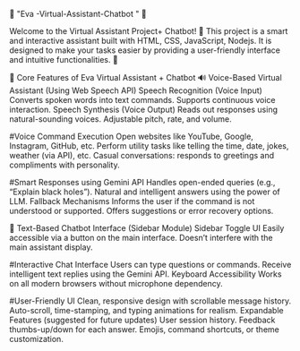 🌟 "Eva -Virtual-Assistant-Chatbot " 🌟

Welcome to the Virtual Assistant Project+ Chatbot! 🎉 This project is a smart and interactive assistant built with HTML, CSS, JavaScript, Nodejs. It is designed to make your tasks easier by providing a user-friendly interface and intuitive functionalities. 🚀

🌟 Core Features of Eva Virtual Assistant + Chatbot
🔊 Voice-Based Virtual Assistant (Using Web Speech API)
Speech Recognition (Voice Input)
Converts spoken words into text commands.
Supports continuous voice interaction.
Speech Synthesis (Voice Output)
Reads out responses using natural-sounding voices.
Adjustable pitch, rate, and volume.

#Voice Command Execution
Open websites like YouTube, Google, Instagram, GitHub, etc.
Perform utility tasks like telling the time, date, jokes, weather (via API), etc.
Casual conversations: responds to greetings and compliments with personality.

#Smart Responses using Gemini API
Handles open-ended queries (e.g., “Explain black holes”).
Natural and intelligent answers using the power of LLM.
Fallback Mechanisms
Informs the user if the command is not understood or supported.
Offers suggestions or error recovery options.

💬 Text-Based Chatbot Interface (Sidebar Module)
Sidebar Toggle UI
Easily accessible via a button on the main interface.
Doesn’t interfere with the main assistant display.

#Interactive Chat Interface
Users can type questions or commands.
Receive intelligent text replies using the Gemini API.
Keyboard Accessibility
Works on all modern browsers without microphone dependency.

#User-Friendly UI
Clean, responsive design with scrollable message history.
Auto-scroll, time-stamping, and typing animations for realism.
Expandable Features (suggested for future updates)
User session history.
Feedback thumbs-up/down for each answer.
Emojis, command shortcuts, or theme customization.
